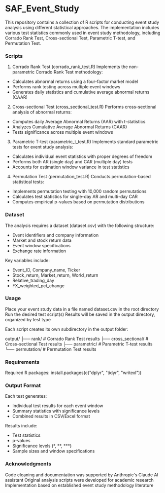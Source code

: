 # SAF_Event_Study

This repository contains a collection of R scripts for conducting event study analysis using different statistical approaches. The implementation includes various test statistics commonly used in event study methodology, including Corrado Rank Test, Cross-sectional Test, Parametric T-test, and Permutation Test.

### Scripts

1. Corrado Rank Test (corrado_rank_test.R)
Implements the non-parametric Corrado Rank Test methodology:

- Calculates abnormal returns using a four-factor market model
- Performs rank testing across multiple event windows
- Generates daily statistics and cumulative average abnormal returns (CAAR)

2. Cross-sectional Test (cross_sectional_test.R)
Performs cross-sectional analysis of abnormal returns:
- Computes daily Average Abnormal Returns (AAR) with t-statistics
- Analyzes Cumulative Average Abnormal Returns (CAAR)
- Tests significance across multiple event windows

3. Parametric T-test (parametric_t_test.R)
Implements standard parametric tests for event study analysis:
- Calculates individual event statistics with proper degrees of freedom
- Performs both AR (single day) and CAR (multiple day) tests
- Accounts for estimation window variance in test statistics

4. Permutation Test (permutation_test.R)
Conducts permutation-based statistical tests:
- Implements permutation testing with 10,000 random permutations
- Calculates test statistics for single-day AR and multi-day CAR
- Computes empirical p-values based on permutation distributions

### Dataset
The analysis requires a dataset (dataset.csv) with the following structure:
- Event identifiers and company information
- Market and stock return data
- Event window specifications
- Exchange rate information

Key variables include:
- Event_ID, Company_name, Ticker
- Stock_return, Market_return, World_return
- Relative_trading_day
- FX_weighted_pct_change

### Usage
Place your event study data in a file named dataset.csv in the root directory
Run the desired test script(s)
Results will be saved in the output directory, organized by test type

Each script creates its own subdirectory in the output folder:

output/
├── rank/             # Corrado Rank Test results
├── cross_sectional/  # Cross-sectional Test results
├── parametric/       # Parametric T-test results
└── permutation/      # Permutation Test results

### Requirements

Required R packages:
install.packages(c("dplyr", "tidyr", "writexl"))

### Output Format

Each test generates:
- Individual test results for each event window
- Summary statistics with significance levels
- Combined results in CSV/Excel format

Results include:
- Test statistics
- p-values
- Significance levels (*, **, ***)
- Sample sizes and window specifications

### Acknowledgments

Code cleaning and documentation was supported by Anthropic's Claude AI assistant
Original analysis scripts were developed for academic research
Implementation based on established event study methodology literature

